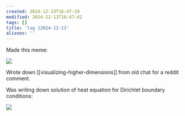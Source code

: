 ```yaml
---
created: 2024-12-13T16:47:19
modified: 2024-12-13T16:47:42
tags: []
title: 'log 12024-12-13'
aliases: '' 
---
```


Made this meme:

![](https://i.imgur.com/qQzjct5.png)

Wrote down [[visualizing-higher-dimensions]] from old chat for a reddit comment.

Was writing down solution of heat equation for Dirichlet boundary conditions:

![](https://i.imgur.com/SKNAV8l.png)
